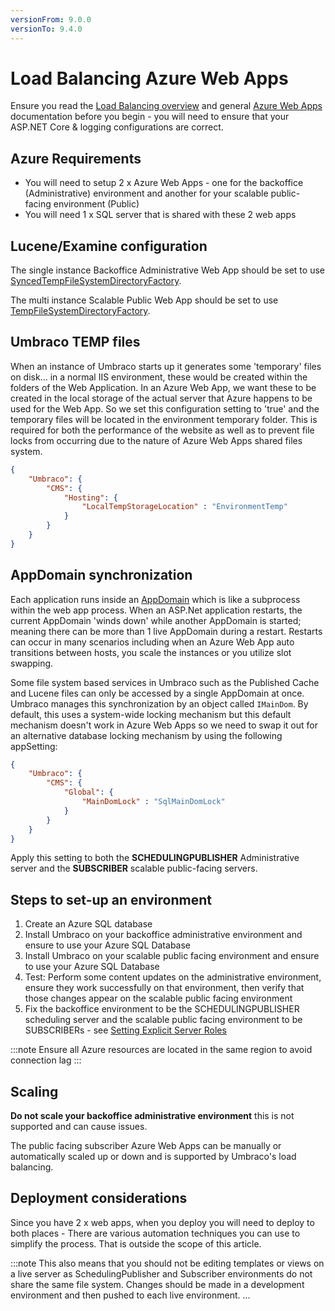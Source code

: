 ```yaml
---
versionFrom: 9.0.0
versionTo: 9.4.0
---
```


# Load Balancing Azure Web Apps

Ensure you read the [Load Balancing overview](index.md) and general [Azure Web Apps](../azure-web-apps.md) documentation before you begin - you will need to ensure that your ASP.NET Core & logging configurations are correct.

## Azure Requirements

* You will need to setup 2 x Azure Web Apps - one for the backoffice (Administrative) environment and another for your scalable public-facing environment (Public)
* You will need 1 x SQL server that is shared with these 2 web apps

## Lucene/Examine configuration

The single instance Backoffice Administrative Web App should be set to use [SyncedTempFileSystemDirectoryFactory](file-system-replication.md#examine-directory-factory-options).

The multi instance Scalable Public Web App should be set to use [TempFileSystemDirectoryFactory](file-system-replication.md#examine-directory-factory-options).

## Umbraco TEMP files

When an instance of Umbraco starts up it generates some 'temporary' files on disk... in a normal IIS environment, these would be created within the folders of the Web Application. In an Azure Web App, we want these to be created in the local storage of the actual server that Azure happens to be used for the Web App. So we set this configuration setting to 'true' and the temporary files will be located in the environment temporary folder. This is required for both the performance of the website as well as to prevent file locks from occurring due to the nature of Azure Web Apps shared files system.

```json
{
    "Umbraco": {
        "CMS": {
            "Hosting": {
                "LocalTempStorageLocation" : "EnvironmentTemp"
            }
        }
    }
}
```

## AppDomain synchronization

Each application runs inside an [AppDomain](https://docs.microsoft.com/en-us/dotnet/framework/app-domains/application-domains) which is like a subprocess within the web app process. When an ASP.Net application restarts, the current AppDomain 'winds down' while another AppDomain is started; meaning there can be more than 1 live AppDomain during a restart. Restarts can occur in many scenarios including when an Azure Web App auto transitions between hosts, you scale the instances or you utilize slot swapping.

Some file system based services in Umbraco such as the Published Cache and Lucene files can only be accessed by a single AppDomain at once. Umbraco manages this synchronization by an object called `IMainDom`. By default, this uses a system-wide locking mechanism but this default mechanism doesn't work in Azure Web Apps so we need to swap it out for an alternative database locking mechanism by using the following appSetting:

```json
{
    "Umbraco": {
        "CMS": {
            "Global": {
                "MainDomLock" : "SqlMainDomLock"
            }
        }
    }
}
```

Apply this setting to both the __SCHEDULINGPUBLISHER__ Administrative server and the __SUBSCRIBER__ scalable public-facing servers.

## Steps to set-up an environment

1. Create an Azure SQL database
2. Install Umbraco on your backoffice administrative environment and ensure to use your Azure SQL Database
3. Install Umbraco on your scalable public facing environment and ensure to use your Azure SQL Database
4. Test: Perform some content updates on the administrative environment, ensure they work successfully on that environment, then verify that those changes appear on the scalable public facing environment
5. Fix the backoffice environment to be the SCHEDULINGPUBLISHER scheduling server and the scalable public facing environment to be SUBSCRIBERs - see [Setting Explicit Server Roles](flexible-advanced.md#explicit-schedulingpublisher-server)

:::note
Ensure all Azure resources are located in the same region to avoid connection lag
:::

## Scaling

**Do not scale your backoffice administrative environment** this is not supported and can cause issues.

The public facing subscriber Azure Web Apps can be manually or automatically scaled up or down and is supported by Umbraco's load balancing.

## Deployment considerations

Since you have 2 x web apps, when you deploy you will need to deploy to both places - There are various automation techniques you can use to simplify the process. That is outside the scope of this article.

:::note
This also means that you should not be editing templates or views on a live server as SchedulingPublisher and Subscriber environments do not share the same file system. Changes should be made in a development environment and then pushed to each live environment.
...
